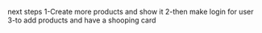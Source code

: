 next steps 
1-Create more products and show it 
2-then make login for user
3-to add products and have a shooping card  
